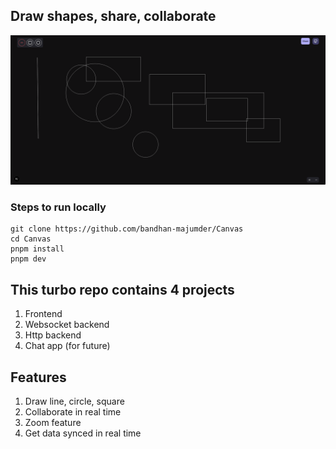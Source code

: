 ## Draw shapes, share, collaborate

![demo image](/assets/image.png)

### Steps to run locally

```
git clone https://github.com/bandhan-majumder/Canvas
cd Canvas
pnpm install
pnpm dev
```

## This turbo repo contains 4 projects
1. Frontend
2. Websocket backend
3. Http backend
4. Chat app (for future)

## Features
1. Draw line, circle, square
2. Collaborate in real time
3. Zoom feature
4. Get data synced in real time